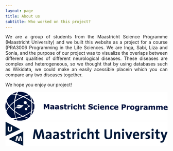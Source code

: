 ```yaml
---
layout: page
title: About us
subtitle: Who worked on this project?
---
```


<p align="justify">
We are a group of students from the Maastricht Science Programme (Maastricht University) and we built this website as a project for a course (PRA3006 Programming in the Life Sciences. We are Inga, Sabi, Liza and Sonia, and the purpose of our project was to visualize the overlaps between different qualities of different neurological diseases. These diseases are complex and heterogeneous, so we thought that by using databases such as Wikidata, we could make an easily acessible placein which you can compare any two diseases together. 
  </p>

We hope you enjoy our project!


![MSP Logo](/assets/img/MSP-Text-Prog20.png)  ![UM Logo](/assets/img/logo@2x.png)

